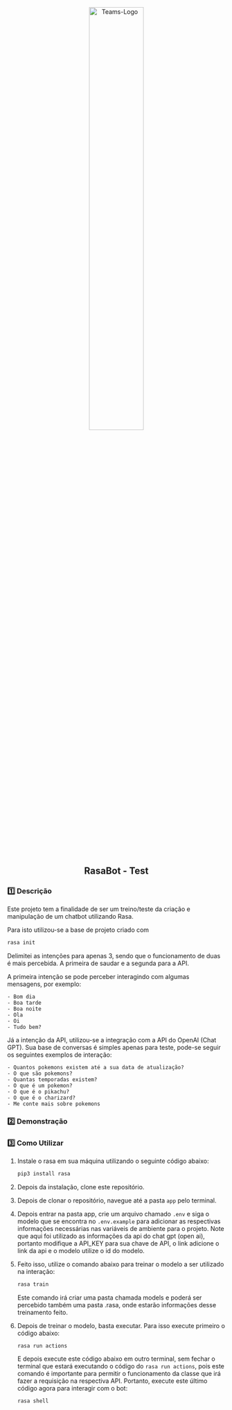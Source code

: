 <div align="center">
    <img align="center" alt="Teams-Logo" width=50% src="https://cdn.analyticsvidhya.com/wp-content/uploads/2019/07/rasa_chatbot.png">
    <h2>RasaBot - Test</h2>
</div>

### 1️⃣ Descrição
Este projeto tem a finalidade de ser um treino/teste da criação e manipulação de um chatbot utilizando Rasa.

Para isto utilizou-se a base de projeto criado com 
```bash
rasa init
```

Delimitei as intenções para apenas 3, sendo que o funcionamento de duas é mais percebida. A primeira de saudar e a segunda para a API. 

A primeira intenção se pode perceber interagindo com algumas mensagens, por exemplo:
```
- Bom dia
- Boa tarde
- Boa noite
- Ola
- Oi
- Tudo bem?
```

Já a intenção da API, utilizou-se a integração com a API do OpenAI (Chat GPT). Sua base de conversas é simples apenas para teste, pode-se seguir os seguintes exemplos de interação:
```
- Quantos pokemons existem até a sua data de atualização?
- O que são pokemons?
- Quantas temporadas existem?
- O que é um pokemon?
- O que é o pikachu?
- O que é o charizard?
- Me conte mais sobre pokemons
```

### 2️⃣ Demonstração


### 3️⃣ Como Utilizar
1. Instale o rasa em sua máquina utilizando o seguinte código abaixo:

    ```bash
    pip3 install rasa
    ```

2. Depois da instalação, clone este repositório.

3. Depois de clonar o repositório, navegue até a pasta ```app``` pelo terminal. 

4. Depois entrar na pasta app, crie um arquivo chamado ```.env``` e siga o modelo que se encontra no ```.env.example``` para adicionar as respectivas informações necessárias nas variáveis de ambiente para o projeto. Note que aqui foi utilizado as informações da api do chat gpt (open ai), portanto modifique a API_KEY para sua chave de API, o link adicione o link da api e o modelo utilize o id do modelo.  

5. Feito isso, utilize o comando abaixo para treinar o modelo a ser utilizado na interação:

    ```bash
    rasa train
    ```
    Este comando irá criar uma pasta chamada models e poderá ser percebido também uma pasta .rasa, onde estarão informações desse treinamento feito. 

6. Depois de treinar o modelo, basta executar. Para isso execute primeiro o código abaixo:

    ```bash
    rasa run actions
    ```

    E depois execute este código abaixo em outro terminal, sem fechar o terminal que estará executando o código do ```rasa run actions```, pois este comando é importante para permitir o funcionamento da classe que irá fazer a requisição na respectiva API. Portanto, execute este último código agora para interagir com o bot:

    ```bash
    rasa shell
    ```



